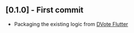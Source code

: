 ## [0.1.0] - First commit

* Packaging the existing logic from [DVote Flutter](https://pub.dev/packages/dvote)
